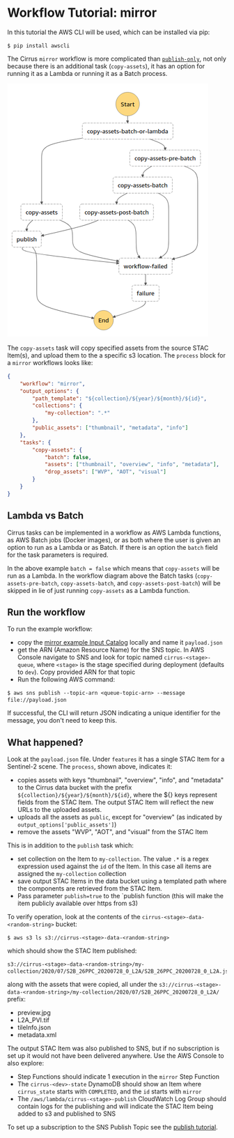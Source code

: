 # Workflow Tutorial: mirror

In this tutorial the AWS CLI will be used, which can be installed via pip:

```
$ pip install awscli
```

The Cirrus `mirror` workflow is more complicated than [`publish-only`](tutorial-publish.md), not only because there is an additional task (`copy-assets`), it has an option for running it as a Lambda or running it as a Batch process.

![](images/workflow-mirror.png)

The `copy-assets` task will copy specified assets from the source STAC Item(s), and upload them to the a specific s3 location. The `process` block for a `mirror` workflows looks like:

```json
{
    "workflow": "mirror",
    "output_options": {
        "path_template": "${collection}/${year}/${month}/${id}",
        "collections": {
            "my-collection": ".*"
        },
        "public_assets": ["thumbnail", "metadata", "info"]
    },
    "tasks": {
        "copy-assets": {
            "batch": false,
            "assets": ["thumbnail", "overview", "info", "metadata"],
            "drop_assets": ["WVP", "AOT", "visual"]
        }
    }
}
```

## Lambda vs Batch

Cirrus tasks can be implemented in a workflow as AWS Lambda functions, as AWS Batch jobs (Docker images), or as both where the user is given an option to run as a Lambda or as Batch. If there is an option the `batch` field for the task parameters is required.

In the above example `batch = false` which means that `copy-assets` will be run as a Lambda. In the workflow diagram above the Batch tasks (`copy-assets-pre-batch`, `copy-assets-batch`, and `copy-assets-post-batch`) will be skipped in lie of just running `copy-assets` as a Lambda function.

## Run the workflow

To run the example workflow:

- copy the [mirror example Input Catalog](examples/mirror.json) locally and name it `payload.json`
- get the ARN (Amazon Resource Name) for the SNS topic. In AWS Console navigate to SNS and look for topic named `cirrus-<stage>-queue`, where `<stage>` is the stage specified during deployment (defaults to `dev`). Copy provided ARN for that topic
- Run the following AWS command:

```
$ aws sns publish --topic-arn <queue-topic-arn> --message file://payload.json
```

If successful, the CLI will return JSON indicating a unique identifier for the message, you don't need to keep this.

## What happened?

Look at the `payload.json` file. Under `features` it has a single STAC Item for a Sentinel-2 scene. The `process`, shown above, indicates it:

- copies assets with keys "thumbnail", "overview", "info", and "metadata" to the Cirrus data bucket with the prefix `${collection}/${year}/${month}/${id}`, where the ${} keys represent fields from the STAC Item. The output STAC Item will reflect the new URLs to the uploaded assets.
- uploads all the assets as `public`, except for "overview" (as indicated by `output_options['public_assets']`)
- remove the assets "WVP", "AOT", and "visual" from the STAC Item

This is in addition to the `publish` task which:

- set collection on the Item to `my-collection`. The value `.*` is a regex expression used against the `id` of the Item. In this case all items are assigned the `my-collection` collection
- save output STAC Items in the data bucket using a templated path where the components are retrieved from the STAC Item. 
- Pass parameter `publish=true` to the `publish function (this will make the item publicly available over https from s3)

To verify operation, look at the contents of the `cirrus-<stage>-data-<random-string>` bucket:

```
$ aws s3 ls s3://cirrus-<stage>-data-<random-string>
```

which should show the STAC Item published:

```
s3://cirrus-<stage>-data-<random-string>/my-collection/2020/07/S2B_26PPC_20200728_0_L2A/S2B_26PPC_20200728_0_L2A.json
```

along with the assets that were copied, all under the `s3://cirrus-<stage>-data-<random-string>/my-collection/2020/07/S2B_26PPC_20200728_0_L2A/` prefix:

- preview.jpg
- L2A_PVI.tif
- tileInfo.json
- metadata.xml

The output STAC Item was also published to SNS, but if no subscription is set up it would not have been delivered anywhere. Use the AWS Console to also explore:

- Step Functions should indicate 1 execution in the `mirror` Step Function
- The `cirrus-<dev>-state` DynamoDB should show an Item where `cirrus_state` starts with `COMPLETED`, and the `id` starts with `mirror`
- The `/aws/lambda/cirrus-<stage>-publish` CloudWatch Log Group should contain logs for the publishing and will indicate the STAC Item being added to s3 and published to SNS

To set up a subscription to the SNS Publish Topic see the [publish tutorial](tutorial-publish.md).
